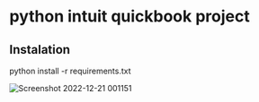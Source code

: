 # python intuit quickbook project
## Instalation
python install -r requirements.txt



![Screenshot 2022-12-21 001151](https://user-images.githubusercontent.com/98560069/208791229-14242f27-4bf8-40db-ae60-a4d2580f6bb6.png)
